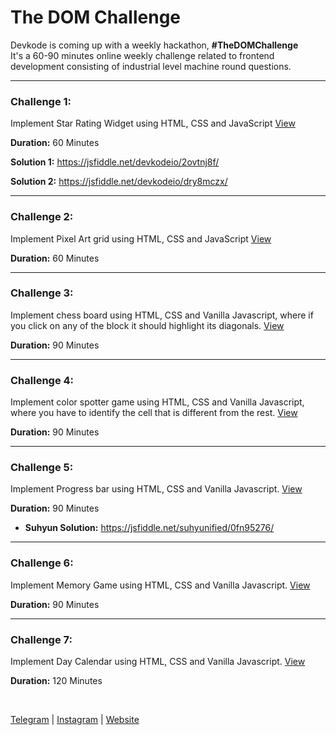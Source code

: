# The DOM Challenge

Devkode is coming up with a weekly hackathon, **#TheDOMChallenge** <br />
It's a 60-90 minutes online weekly challenge related to frontend development consisting of
industrial level machine round questions.

---

### Challenge 1:

Implement Star Rating Widget using HTML, CSS and JavaScript [View](./star-rating/README.md)

**Duration:** 60 Minutes <br/>

**Solution 1:** https://jsfiddle.net/devkodeio/2ovtnj8f/

**Solution 2:** https://jsfiddle.net/devkodeio/dry8mczx/

---

### Challenge 2:

Implement Pixel Art grid using HTML, CSS and JavaScript [View](./pixel-art/README.md)

**Duration:** 60 Minutes <br/>

---

### Challenge 3:

Implement chess board using HTML, CSS and Vanilla Javascript, where if you click on any of the block it should highlight its diagonals. [View](./chess-board/README.md)

**Duration:** 90 Minutes <br/>

---

### Challenge 4:

Implement color spotter game using HTML, CSS and Vanilla Javascript, where you have to identify the cell that is different from the rest. [View](./color-spotter/README.md)

**Duration:** 90 Minutes <br/>

---

### Challenge 5:

Implement Progress bar using HTML, CSS and Vanilla Javascript. [View](./progress-bar/README.md)

**Duration:** 90 Minutes <br/>

* **Suhyun Solution:** https://jsfiddle.net/suhyunified/0fn95276/

---

### Challenge 6:

Implement Memory Game using HTML, CSS and Vanilla Javascript. [View](./memory-game/README.md)

**Duration:** 90 Minutes <br/>

---

### Challenge 7:

Implement Day Calendar using HTML, CSS and Vanilla Javascript. [View](./calendar/README.md)

**Duration:** 120 Minutes <br/>

<br />

[Telegram](http://t.me/teamdevkode) | [Instagram](https://www.instagram.com/devkode.io/) | [Website](https://learn.devkode.io/)
